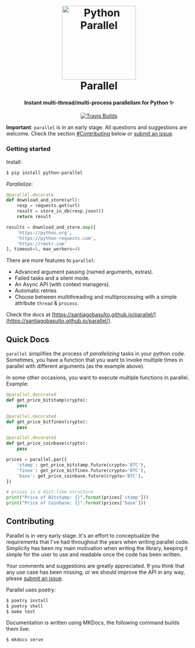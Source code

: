 <h1 align="center">
  <br>
  <a href="https://santiagobasulto.github.io/parallel/"><img src="https://user-images.githubusercontent.com/872296/76652584-44ce4280-653d-11ea-8b8c-5e33939f1762.png" alt="Python Parallel" width="200"></a>
  <br>
  Parallel
  <br>
</h1>

<h4 align="center">Instant multi-thread/multi-process parallelism for Python ✨</h4>

<p align="center">
  <a href="https://travis-ci.org/github/santiagobasulto/parallel">
    <img src="https://img.shields.io/travis/santiagobasulto/parallel" alt="Travis Builds" />
  </a>
</p>

**Important**: `parallel` is in an early stage. All questions and suggestions are welcome. Check the section [#Contributing](#Contributing) below or [submit an issue](https://github.com/santiagobasulto/parallel/issues).

### Getting started

Install:

```bash
$ pip install python-parallel
```

_Parallelize_:

```python
@parallel.decorate
def download_and_store(url):
    resp = requests.get(url)
    result = store_in_db(resp.json())
    return result

results = download_and_store.map([
    'https://python.org',
    'https://python-requests.com',
    'https://rmotr.com'
], timeout=5, max_workers=4)
```

There are more features to `parallel`:
* Advanced argument passing (named arguments, extras).
* Failed tasks and a silent mode.
* An Async API (with context managers).
* Automatic retries
* Choose between multithreading and multiprocessing with a simple attribute `thread` & `process`.

Check the docs at [https://santiagobasulto.github.io/parallel/](https://santiagobasulto.github.io/parallel/).

## Quick Docs

`parallel` simplifies the process of _parallelizing_ tasks in your python code. Sometimes, you have a function that you want to invoke multiple times in parallel with different arguments (as the example above).

In some other occasions, you want to execute multiple functions in parallel. Example:

```python
@parallel.decorated
def get_price_bitstamp(crypto):
    pass

@parallel.decorated
def get_price_bitfinex(crypto):
    pass

@parallel.decorated
def get_price_coinbase(crypto):
    pass

prices = parallel.par({
    'stamp': get_price_bitstamp.future(crypto='BTC'),
    'finex': get_price_bitfinex.future(crypto='BTC'),
    'base': get_price_coinbase.future(crypto='BTC'),
})

# prices is a dict-like structure
print("Price of Bitstamp: {}".format(prices['stamp']))
print("Price of Coinbase: {}".format(prices['base']))
```

## Contributing

Parallel is in very early stage. It's an effort to conceptualize the requirements that I've had throughout the years when writing parallel code. Simplicity has been my main motivation when writing the library, keeping it simple for the user to use and readable once the code has been written.

Your comments and suggestions are greatly appreciated. If you think that any use case has been missing, or we should improve the API in any way, please [submit an issue](https://github.com/santiagobasulto/parallel/issues).

Parallel uses poetry:

```bash
$ poetry install
$ poetry shell
$ make test
```

Documentation is written using MKDocs, the following command builds them live:

```bash
$ mkdocs serve
```
